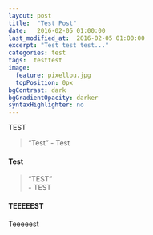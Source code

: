 ```yaml
---
layout: post
title:  "Test Post"
date:   2016-02-05 01:00:00
last_modified_at:  2016-02-05 01:00:00
excerpt: "Test test test..."
categories: test
tags:  testtest
image:
  feature: pixellou.jpg
  topPosition: 0px
bgContrast: dark
bgGradientOpacity: darker
syntaxHighlighter: no
---
```

TEST

<blockquote class="largeQuote">“Test” - Test</blockquote>

#### Test

<div class="img img--fullContainer img--14xLeading" style="background-image: url({{ site.baseurl_posts_img }}/pixellou.jpg);"></div>

<blockquote class="u--startsWithDoubleQuote">“TEST” <br/>- TEST</blockquote>

#### TEEEEEST

<p class="u--startsWithDoubleQuote">Teeeeest</p>
